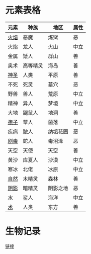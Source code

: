 # 元素表格
| 元素 | 种族 | 地区 | 属性 |
|------|------|------|-----|
| [火焰](./火焰/.md) | 恶魔 | 炼狱 | 恶 |
| 火焰 | 龙人 | 火山 | 中立 |
| 金属 | 矮人 | 群山 | 善 |
| 奥术 | 高等精灵 | 海岛 | 善 |
| [神圣](./神圣/.md) | 人类 | 平原 | 善 |
| 不死 | 死灵 | 墓穴 | 恶 |
| 野兽 | 兽人 | 荒原 | 中立 |
| 精神 | 异人 | 梦境 | 中立 |
| 大地 | 鼹鼠人 | 地洞 | 善 |
| [孢子](./孢子/.md) | 蕈人 | 菌落 | 中立 |
| 疾病 | 脓人 | 纳垢花园 | 恶 |
| [剧毒](./剧毒/.md) | 蛇人 | 毒沼泽 | 恶 |
| 天空 | 天使 | 天空 | 善 |
| 黄沙 | 库夏人 | 沙漠 | 中立 |
| 寒冰 | 北佬 | 冰原 | 中立 |
| [自然](./自然/.md) | 木精灵 | 森林 | 善 |
| [阴影](./阴影/.md) | 暗精灵 | 阴影之地 | 恶 |
| 水 | 鲨人 | 海洋 | 中立 |
| [术](./东方/.md) | 人类 | 东方 | 善 |

# 生物记录
[链接](./生物记录/.md)